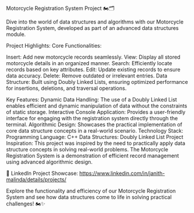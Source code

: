 Motorcycle Registration System Project 🏍️🗂️

Dive into the world of data structures and algorithms with our Motorcycle Registration System, developed as part of an advanced data structures module.

Project Highlights:
Core Functionalities:

Insert: Add new motorcycle records seamlessly.
View: Display all stored motorcycle details in an organized manner.
Search: Efficiently locate records based on key attributes.
Edit: Update existing records to ensure data accuracy.
Delete: Remove outdated or irrelevant entries.
Data Structure: Built using Doubly Linked Lists, ensuring optimized performance for insertions, deletions, and traversal operations.

Key Features:
Dynamic Data Handling: The use of a Doubly Linked List enables efficient and dynamic manipulation of data without the constraints of static storage.
Interactive Console Application: Provides a user-friendly interface for engaging with the registration system directly through the terminal.
Algorithmic Design: Showcases the practical implementation of core data structure concepts in a real-world scenario.
Technology Stack:
Programming Language: C++
Data Structures: Doubly Linked List
Project Inspiration:
This project was inspired by the need to practically apply data structure concepts in solving real-world problems. The Motorcycle Registration System is a demonstration of efficient record management using advanced algorithmic design.

🔗 LinkedIn Project Showcase: https://www.linkedin.com/in/janith-malinda/details/projects/

Explore the functionality and efficiency of our Motorcycle Registration System and see how data structures come to life in solving practical challenges! 🏍️✨

